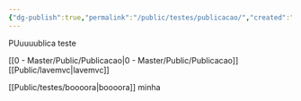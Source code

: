 ```yaml
---
{"dg-publish":true,"permalink":"/public/testes/publicacao/","created":"2025-10-19T13:29:27.687-03:00"}
---
```


PUuuuublica teste

[[0 - Master/Public/Publicacao\|0 - Master/Public/Publicacao]]
[[Public/lavemvc\|lavemvc]]



[[Public/testes/boooora\|boooora]]
minha 

